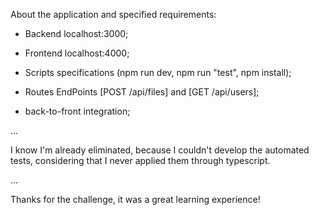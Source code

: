 
About the application and specified requirements:

* Backend localhost:3000;

* Frontend localhost:4000;

* Scripts specifications (npm run dev, npm run "test", npm install);

* Routes EndPoints [POST /api/files] and [GET /api/users];

* back-to-front integration;

...

I know I'm already eliminated, because I couldn't develop the automated tests, considering that I never applied them through typescript.

...

Thanks for the challenge, it was a great learning experience!
